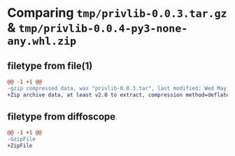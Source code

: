# Comparing `tmp/privlib-0.0.3.tar.gz` & `tmp/privlib-0.0.4-py3-none-any.whl.zip`

## filetype from file(1)

```diff
@@ -1 +1 @@
-gzip compressed data, was "privlib-0.0.3.tar", last modified: Wed May 31 08:02:25 2023, max compression
+Zip archive data, at least v2.0 to extract, compression method=deflate
```

## filetype from diffoscope

```diff
@@ -1 +1 @@
-GzipFile
+ZipFile
```

